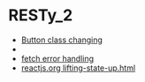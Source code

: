 # RESTy_2



- [Button class changing](https://jsfiddle.net/tkkqx2y2/)
- []()
- [fetch error handling](https://gomakethings.com/error-handing-when-using-the-vanilla-js-fetch-method-with-async-and-await/)
- [reactjs.org lifting-state-up.html](https://reactjs.org/docs/lifting-state-up.html)
